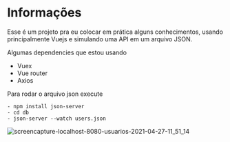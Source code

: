# Informações
Esse é um projeto pra eu colocar em prática alguns conhecimentos, usando principalmente Vuejs e simulando uma API em um arquivo JSON.

Algumas dependencies que estou usando

- Vuex
- Vue router
- Axios

Para rodar o arquivo json execute
```
- npm install json-server
- cd db
- json-server --watch users.json
```


![screencapture-localhost-8080-usuarios-2021-04-27-11_51_14](https://user-images.githubusercontent.com/50378131/116263591-de5fb000-a74f-11eb-90f6-f8d9749ed56f.png)

